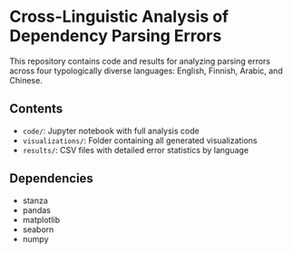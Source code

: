 # Cross-Linguistic Analysis of Dependency Parsing Errors

This repository contains code and results for analyzing parsing errors across four typologically diverse languages: English, Finnish, Arabic, and Chinese.

## Contents
- `code/`: Jupyter notebook with full analysis code
- `visualizations/`: Folder containing all generated visualizations
- `results/`: CSV files with detailed error statistics by language

## Dependencies
- stanza
- pandas
- matplotlib
- seaborn
- numpy
